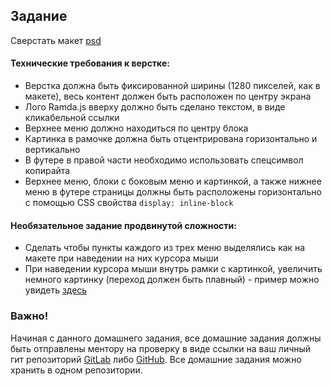 ## Задание

Сверстать макет [psd](RamdaJS.psd)

#### Технические требования к верстке:
- Верстка должна быть фиксированной ширины (1280 пикселей, как в макете), весь контент должен быть расположен по центру экрана
- Лого Ramda.js вверху должно быть сделано текстом, в виде кликабельной ссылки
- Верхнее меню должно находиться по центру блока
- Картинка в рамочке должна быть отцентрирована горизонтально и вертикально
- В футере в правой части необходимо использовать спецсимвол копирайта
- Верхнее меню, блоки с боковым меню и картинкой, а также нижнее меню в футере страницы должны быть расположены горизонтально с помощью CSS свойства `display: inline-block`  

#### Необязательное задание продвинутой сложности:
- Сделать чтобы пункты каждого из трех меню выделялись как на макете при наведении на них курсора мыши
- При наведении курсора мыши внутрь рамки с картинкой, увеличить немного картинку (переход должен быть плавный) - пример можно увидеть [здесь](image_scale.gif)

### Важно!

Начиная с данного домашнего задания, все домашние задания должны быть отправлены ментору на проверку в виде ссылки на ваш личный гит репозиторий [GitLab](https://gitlab.com/) либо [GitHub](https://github.com/). Все домашние задания можно хранить в одном репозитории.